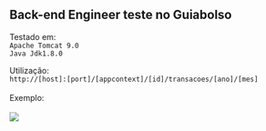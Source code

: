 ## Back-end Engineer teste no Guiabolso

Testado em: <br>
`Apache Tomcat 9.0` <br>
`Java Jdk1.8.0` </br>

Utilização:<br>
`http://[host]:[port]/[appcontext]/[id]/transacoes/[ano]/[mes]`
	<br><br>
Exemplo:<br><br>
<a href="https://ibb.co/XtqzS5h"><img src="https://i.ibb.co/89Hj6xW/ss.png" target="_blank"/></a>
